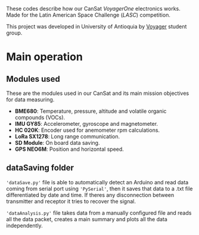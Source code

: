 These codes describe how our CanSat *VoyagerOne* electronics works. Made for the Latin American Space Challenge (*LASC*) competition.

This project was developed in University of Antioquia by [Voyager](https://grupoastra.github.io/voyager/) student group.


# Main operation
## Modules used
These are the modules used in our CanSat and its main mission objectives for data measuring.

- **BME680**: Temperature, pressure, altitude and volatile organic compounds (VOCs).
- **IMU GY85**: Accelerometer, gyroscope and magnetometer.
- **HC 020K**: Encoder used for anemometer rpm calculations.
- **LoRa SX1278**: Long range communication.
- **SD Module**: On board data saving.
- **GPS NEO6M**: Position and horizontal speed.


## dataSaving folder
`'dataSave.py'` file is able to automatically detect an Arduino and read data coming from serial port using `'PySerial'`, then it saves that data to a .txt file differentiated by date and time. If theres any disconnection between transmitter and receptor it tries to recover the signal.

`'dataAnalysis.py'` file takes data from a manually configured file and reads all the data packet, creates a main summary and plots all the data independently.
